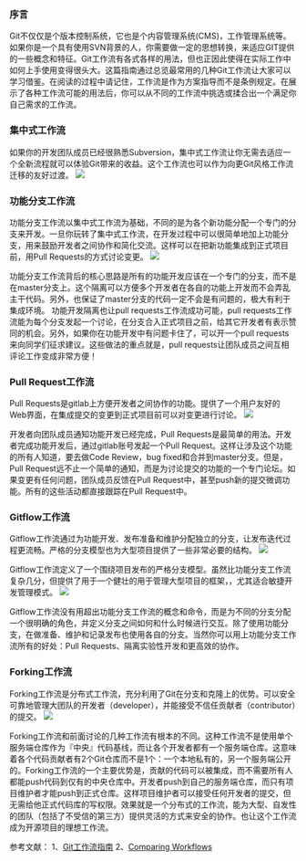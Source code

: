 ### 序言 

Git不仅仅是个版本控制系统，它也是个内容管理系统(CMS)，工作管理系统等。如果你是一个具有使用SVN背景的人，你需要做一定的思想转换，来适应GIT提供的一些概念和特征。Git工作流有各式各样的用法，但也正因此使得在实际工作中如何上手使用变得很头大。这篇指南通过总览最常用的几种Git工作流让大家可以学习借鉴。在阅读的过程中请记住，工作流是作为方案指导而不是条例规定。在展示了各种工作流可能的用法后，你可以从不同的工作流中挑选或揉合出一个满足你自己需求的工作流。

### 集中式工作流

如果你的开发团队成员已经很熟悉Subversion，集中式工作流让你无需去适应一个全新流程就可以体验Git带来的收益。这个工作流也可以作为向更Git风格工作流迁移的友好过渡。
![](http://upload-images.jianshu.io/upload_images/1200910-69bacd15209ea362.png?imageMogr2/auto-orient/strip%7CimageView2/2/w/1240)

### 功能分支工作流

功能分支工作流以集中式工作流为基础，不同的是为各个新功能分配一个专门的分支来开发。一旦你玩转了集中式工作流，在开发过程中可以很简单地加上功能分支，用来鼓励开发者之间协作和简化交流。这样可以在把新功能集成到正式项目前，用Pull Requests的方式讨论变更。
![](http://upload-images.jianshu.io/upload_images/1200910-6988fa8bbfe7b9b4.png?imageMogr2/auto-orient/strip%7CimageView2/2/w/1240)

功能分支工作流背后的核心思路是所有的功能开发应该在一个专门的分支，而不是在master分支上。这个隔离可以方便多个开发者在各自的功能上开发而不会弄乱主干代码。另外，也保证了master分支的代码一定不会是有问题的，极大有利于集成环境。
功能开发隔离也让pull requests工作流成功可能，pull requests工作流能为每个分支发起一个讨论，在分支合入正式项目之前，给其它开发者有表示赞同的机会。另外，如果你在功能开发中有问题卡住了，可以开一个pull requests来向同学们征求建议。这些做法的重点就是，pull requests让团队成员之间互相评论工作变成非常方便！

### Pull Request工作流

Pull Requests是gitlab上方便开发者之间协作的功能。提供了一个用户友好的Web界面，在集成提交的变更到正式项目前可以对变更进行讨论。
![](http://upload-images.jianshu.io/upload_images/1200910-a1ac03ccb5cbd382.png?imageMogr2/auto-orient/strip%7CimageView2/2/w/1240)

开发者向团队成员通知功能开发已经完成，Pull Requests是最简单的用法。开发者完成功能开发后，通过gitlab账号发起一个Pull Request。这样让涉及这个功能的所有人知道，要去做Code Review，bug fixed和合并到master分支。但是，Pull Request远不止一个简单的通知，而是为讨论提交的功能的一个专门论坛。如果变更有任何问题，团队成员反馈在Pull Request中，甚至push新的提交微调功能。所有的这些活动都直接跟踪在Pull Request中。

### Gitflow工作流

Gitflow工作流通过为功能开发、发布准备和维护分配独立的分支，让发布迭代过程更流畅。严格的分支模型也为大型项目提供了一些非常必要的结构。
![](http://upload-images.jianshu.io/upload_images/1200910-f8c9895dd1d92dbc.png?imageMogr2/auto-orient/strip%7CimageView2/2/w/1240)

Gitflow工作流定义了一个围绕项目发布的严格分支模型。虽然比功能分支工作流复杂几分，但提供了用于一个健壮的用于管理大型项目的框架，，尤其适合敏捷开发管理模式。
![](http://upload-images.jianshu.io/upload_images/1200910-9b29adba17c04701.png?imageMogr2/auto-orient/strip%7CimageView2/2/w/1240)

Gitflow工作流没有用超出功能分支工作流的概念和命令，而是为不同的分支分配一个很明确的角色，并定义分支之间如何和什么时候进行交互。除了使用功能分支，在做准备、维护和记录发布也使用各自的分支。当然你可以用上功能分支工作流所有的好处：Pull Requests、隔离实验性开发和更高效的协作。

### Forking工作流

Forking工作流是分布式工作流，充分利用了Git在分支和克隆上的优势。可以安全可靠地管理大团队的开发者（developer），并能接受不信任贡献者（contributor）的提交。
![](http://upload-images.jianshu.io/upload_images/1200910-8bba9fd69d26fa7a.png?imageMogr2/auto-orient/strip%7CimageView2/2/w/1240)

Forking工作流和前面讨论的几种工作流有根本的不同。这种工作流不是使用单个服务端仓库作为『中央』代码基线，而让各个开发者都有一个服务端仓库。这意味着各个代码贡献者有2个Git仓库而不是1个：一个本地私有的，另一个服务端公开的。Forking工作流的一个主要优势是，贡献的代码可以被集成，而不需要所有人都能push代码到仅有的中央仓库中。开发者push到自己的服务端仓库，而只有项目维护者才能push到正式仓库。这样项目维护者可以接受任何开发者的提交，但无需给他正式代码库的写权限。效果就是一个分布式的工作流，能为大型、自发性的团队（包括了不受信的第三方）提供灵活的方式来安全的协作。也让这个工作流成为开源项目的理想工作流。

参考文献： 
1、[Git工作流指南](http://blog.jobbole.com/76843/) 
2、[Comparing Workflows](https://www.atlassian.com/git/tutorials/comparing-workflows/)
